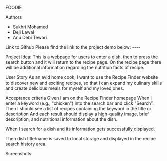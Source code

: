 
FOODIE 

Authors

- Sukhri Mohamed
- Deji Lawal
- Anu Debi Tewari

Link to Github
Please find the link to the project demo below: ----


Project Idea:
This is a webpage for users to enter a dish, then to press the search button and it will return to the recipe page.
On the recipe page there will be additional information regarding the nutrition facts of recipe.

User Story
As an avid home cook, I want to use the Recipe Finder website to discover new and exciting recipes, so that I can expand my culinary skills and create delicious meals for myself and my loved ones.

Acceptance criteria
Given I am on the Recipe Finder homepage
When I enter a keyword (e.g., "chicken") into the search bar and click "Search”.
Then I should see a list of recipes containing the keyword in the title or description
And each result should display a high-quality image, brief description, and nutritional information about the dish.

When I search for a dish and its information gets successfully displayed. 

Then dish title/name is saved to local storage and displayed in the recipe search history area.

Screenshots
